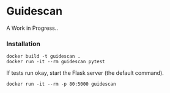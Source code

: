 # Guidescan
A Work in Progress..

### Installation

```
docker build -t guidescan .
docker run -it --rm guidescan pytest
```

If tests run okay, start the Flask server (the default command).

```
docker run -it --rm -p 80:5000 guidescan
```
